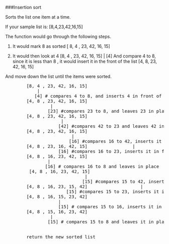 ###Insertion sort 

Sorts the list one item at a time.

If your sample list is: 
 [8,4,23,42,16,15]

The function would go through the following steps.
1. It would mark 8 as sorted
 [ 8, 4 , 23, 42, 16, 15]
      
2. It would then look at 4 
 [8, 4 , 23, 42, 16, 15]
      |
     [4]
 And compare 4 to 8, since it is less than 8 , it would insert it in the front of the list
 [4, 8, 23, 42, 16, 15]
 
 And move down the list until the items were sorted.
 <pre>
        [8, 4 , 23, 42, 16, 15]
            |
           [4] # compares 4 to 8, and inserts 4 in front of 8
        [4, 8 , 23, 42, 16, 15]
                 |
                [23] #compares 23 to 8, and leaves 23 in place
        [4, 8 , 23, 42, 16, 15] 
                     |
                    [42] #compares 42 to 23 and leaves 42 in place
        [4, 8 , 23, 42, 16, 15]  
                         |
                        [16] #compares 16 to 42, inserts it in front
        [4, 8 , 23, 16, 42, 15]                 |
                    [16] #compares 16 to 23, inserts it in front
        [4, 8 , 16, 23, 42, 15] 
                |
               [16] # compares 16 to 8 and leaves in place             
         [4, 8 , 16, 23, 42, 15]   
                              |
                             [15] #compares 15 to 42, inserts it in front
        [4, 8 , 16, 23, 15, 42]                    |
                       [15] #compares 15 to 23, inserts it in front
        [4, 8 , 16, 15, 23, 42] 
                    |
                    [15] # compares 15 to 16, inserts it in front
        [4, 8 , 15, 16, 23, 42] 
                 |
                [15] # compares 15 to 8 and leaves it in place
       
       
        return the new sorted list           
 </pre>